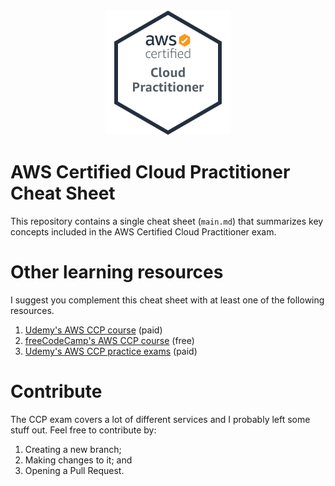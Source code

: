<div align="center">
    <img src="https://github.com/ArturoSbr/aws-ccp-cheat-sheet/blob/main/figures/ccp.png" alt="CCP Logo" width="200">
</div>

# AWS Certified Cloud Practitioner Cheat Sheet
This repository contains a single cheat sheet (`main.md`) that summarizes key concepts included in the AWS Certified Cloud Practitioner exam.

# Other learning resources
I suggest you complement this cheat sheet with at least one of the following resources.
1. [Udemy's AWS CCP course](https://www.udemy.com/course/aws-certified-cloud-practitioner-new/) (paid)
2. [freeCodeCamp's AWS CCP course](https://www.youtube.com/watch?v=SOTamWNgDKc) (free)
3. [Udemy's AWS CCP practice exams](https://www.udemy.com/course/practice-exams-aws-certified-cloud-practitioner/) (paid)

# Contribute
The CCP exam covers a lot of different services and I probably left some stuff out. Feel free to contribute by:
1. Creating a new branch;
2. Making changes to it; and
3. Opening a Pull Request.
